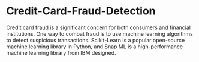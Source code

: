 # Credit-Card-Fraud-Detection
Credit card fraud is a significant concern for both consumers and financial institutions. One way to combat fraud is to use machine learning algorithms to detect suspicious transactions. Scikit-Learn is a popular open-source machine learning library in Python, and Snap ML is a high-performance machine learning library from IBM designed.
